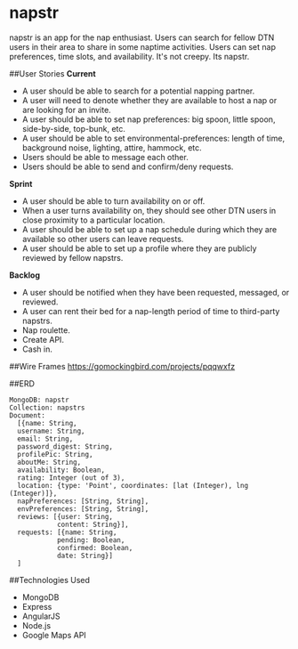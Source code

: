 # napstr
napstr is an app for the nap enthusiast. Users can search for fellow DTN users in their area to share in some naptime activities. Users can set nap preferences, time slots, and availability. It's not creepy. Its napstr. 


##User Stories
**Current**
- A user should be able to search for a potential napping partner.
- A user will need to denote whether they are available to host a nap or are looking for an invite.
- A user should be able to set nap preferences: big spoon, little spoon, side-by-side, top-bunk, etc.
- A user should be able to set environmental-preferences: length of time, background noise, lighting, attire, hammock, etc.
- Users should be able to message each other.
- Users should be able to send and confirm/deny requests.

**Sprint**
- A user should be able to turn availability on or off.
- When a user turns availability on, they should see other DTN users in close proximity to a particular location.
- A user should be able to set up a nap schedule during which they are available so other users can leave requests.
- A user should be able to set up a profile where they are publicly reviewed by fellow napstrs.

**Backlog**
- A user should be notified when they have been requested, messaged, or reviewed.
- A user can rent their bed for a nap-length period of time to third-party napstrs. 
- Nap roulette.
- Create API.
- Cash in.


##Wire Frames 
https://gomockingbird.com/projects/pqqwxfz

##ERD
```
MongoDB: napstr
Collection: napstrs
Document: 
  [{name: String,
  username: String,
  email: String,
  password_digest: String,
  profilePic: String,
  aboutMe: String,
  availability: Boolean,
  rating: Integer (out of 3),
  location: {type: 'Point', coordinates: [lat (Integer), lng (Integer)]},
  napPreferences: [String, String],
  envPreferences: [String, String],
  reviews: [{user: String,
            content: String}],
  requests: [{name: String, 
            pending: Boolean, 
            confirmed: Boolean, 
            date: String}]
  ]
```

##Technologies Used
- MongoDB
- Express
- AngularJS
- Node.js
- Google Maps API
